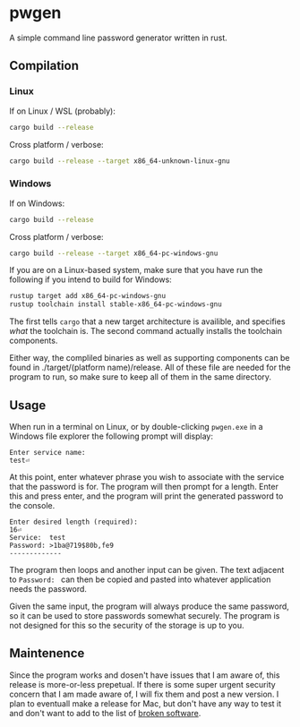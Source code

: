 # pwgen
A simple command line password generator written in rust.

## Compilation

### Linux
If on Linux / WSL (probably):
```sh
cargo build --release
```
Cross platform / verbose:
```sh
cargo build --release --target x86_64-unknown-linux-gnu
```

### Windows
If on Windows:
```sh
cargo build --release
```

Cross platform / verbose:
```sh
cargo build --release --target x86_64-pc-windows-gnu
```
If you are on a Linux-based system, make sure that you have run the following if you intend to build for Windows:
```sh
rustup target add x86_64-pc-windows-gnu
rustup toolchain install stable-x86_64-pc-windows-gnu
```
The first tells `cargo` that a new target architecture is availible, and specifies *what* the toolchain is.
The second command actually installs the toolchain components. 

Either way, the compliled binaries as well as supporting components can be found in ./target/(platform name)/release.
All of these file are needed for the program to run, so make sure to keep all of them in the same directory.
## Usage
When run in a terminal on Linux, or by double-clicking `pwgen.exe` in a Windows file explorer the following prompt will display:
```
Enter service name:
test⏎
```
At this point, enter whatever phrase you wish to associate with the service that the password is for.
The program will then prompt for a length. Enter this and press enter, and the program will print the generated password to the console.
```
Enter desired length (required): 
16⏎
Service:  test
Password: >1ba@719$80b,fe9
-------------
```
The program then loops and another input can be given.
The text adjacent to `Password: ` can then be copied and pasted into whatever application needs the password.

Given the same input, the program will always produce the same password, 
so it can be used to store passwords somewhat securely.
The program is not designed for this so the security of the storage is up to you.

## Maintenence
Since the program works and dosen't have issues that I am aware of, this release is more-or-less prepetual. 
If there is some super urgent security concern that I am made aware of, I will fix them and post a new version.
I plan to eventuall make a release for Mac, but don't have any way to test it and don't want to add to the list of [broken software](https://msrc-blog.microsoft.com/2022/05/30/guidance-for-cve-2022-30190-microsoft-support-diagnostic-tool-vulnerability/). 
